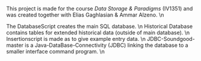 This project is made for the course _Data Storage & Paradigms_ (IV1351) and was created together with Elias Gaghlasian & Ammar Alzeno. \n

The DatabaseScript creates the main SQL database. \n
Historical Database contains tables for extended historical data (outside of main database). \n
Insertionscript is made as to give example entry data. \n
JDBC-Soundgood-master is a Java-DataBase-Connectivity (JDBC) linking the database to a smaller interface command program. \n
